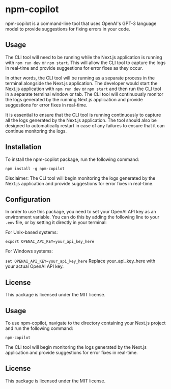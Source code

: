# npm-copilot

npm-copilot is a command-line tool that uses OpenAI's GPT-3 language model to provide suggestions for fixing errors in your code.

## Usage

The CLI tool will need to be running while the Next.js application is running with `npm run dev` or `npm start`. This will allow the CLI tool to capture the logs in real-time and provide suggestions for error fixes as they occur.

In other words, the CLI tool will be running as a separate process in the terminal alongside the Next.js application. The developer would start the Next.js application with `npm run dev` or `npm start` and then run the CLI tool in a separate terminal window or tab. The CLI tool will continuously monitor the logs generated by the running Next.js application and provide suggestions for error fixes in real-time.

It is essential to ensure that the CLI tool is running continuously to capture all the logs generated by the Next.js application. The tool should also be designed to automatically restart in case of any failures to ensure that it can continue monitoring the logs.

## Installation

To install the npm-copilot package, run the following command:

`npm install -g npm-copilot`

Disclaimer:
The CLI tool will begin monitoring the logs generated by the Next.js application and provide suggestions for error fixes in real-time.

## Configuration

In order to use this package, you need to set your OpenAI API key as an environment variable. You can do this by adding the following line to your `.env` file, or by setting it directly in your terminal:

For Unix-based systems:

`export OPENAI_API_KEY=your_api_key_here`

For Windows systems:

`set OPENAI_API_KEY=your_api_key_here`
Replace your_api_key_here with your actual OpenAI API key.

## License

This package is licensed under the MIT license.

## Usage

To use npm-copilot, navigate to the directory containing your Next.js project and run the following command:

`npm-copilot`

The CLI tool will begin monitoring the logs generated by the Next.js application and provide suggestions for error fixes in real-time.

## License

This package is licensed under the MIT license.
